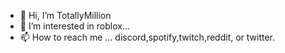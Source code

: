 - 👋 Hi, I’m TotallyMillion
- 👀 I’m interested in roblox...
- 📫 How to reach me ... discord,spotify,twitch,reddit, or twitter.

<!---
XXXboiXXX/XXXboiXXX is a ✨ special ✨ repository because its `README.md` (this file) appears on your GitHub profilwhate.
You can click the Preview link to take a look at your changes.
--->
